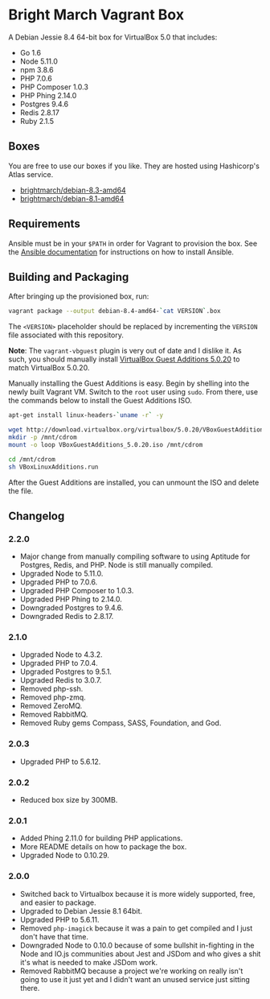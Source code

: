 # Bright March Vagrant Box
A Debian Jessie 8.4 64-bit box for VirtualBox 5.0 that includes:

* Go 1.6
* Node 5.11.0
* npm 3.8.6
* PHP 7.0.6
* PHP Composer 1.0.3
* PHP Phing 2.14.0
* Postgres 9.4.6
* Redis 2.8.17
* Ruby 2.1.5

## Boxes
You are free to use our boxes if you like. They are hosted using Hashicorp's Atlas service.

* [brightmarch/debian-8.3-amd64](https://atlas.hashicorp.com/brightmarch/boxes/debian-8.3-amd64)
* [brightmarch/debian-8.1-amd64](https://atlas.hashicorp.com/brightmarch/boxes/debian-8.1-amd64)

## Requirements
Ansible must be in your `$PATH` in order for Vagrant to provision the box. See the [Ansible documentation](http://docs.ansible.com/intro_installation.html) for instructions on how to install Ansible.

## Building and Packaging
After bringing up the provisioned box, run:

```sh
vagrant package --output debian-8.4-amd64-`cat VERSION`.box
```

The `<VERSION>` placeholder should be replaced by incrementing the `VERSION` file associated with this repository.

**Note**: The `vagrant-vbguest` plugin is very out of date and I dislike it. As such, you should manually install [VirtualBox Guest Additions 5.0.20](http://download.virtualbox.org/virtualbox/5.0.20/VBoxGuestAdditions_5.0.20.iso) to match VirtualBox 5.0.20.

Manually installing the Guest Additions is easy. Begin by shelling into the newly built Vagrant VM. Switch to the `root` user using `sudo`. From there, use the commands below to install the Guest Additions ISO.

```sh
apt-get install linux-headers-`uname -r` -y

wget http://download.virtualbox.org/virtualbox/5.0.20/VBoxGuestAdditions_5.0.20.iso
mkdir -p /mnt/cdrom
mount -o loop VBoxGuestAdditions_5.0.20.iso /mnt/cdrom

cd /mnt/cdrom
sh VBoxLinuxAdditions.run
```

After the Guest Additions are installed, you can unmount the ISO and delete the file.

## Changelog

### 2.2.0
* Major change from manually compiling software to using Aptitude for Postgres, Redis, and PHP. Node is still manually compiled.
* Upgraded Node to 5.11.0.
* Upgraded PHP to 7.0.6.
* Upgraded PHP Composer to 1.0.3.
* Upgraded PHP Phing to 2.14.0.
* Downgraded Postgres to 9.4.6.
* Downgraded Redis to 2.8.17.

### 2.1.0
* Upgraded Node to 4.3.2.
* Upgraded PHP to 7.0.4.
* Upgraded Postgres to 9.5.1.
* Upgraded Redis to 3.0.7.
* Removed php-ssh.
* Removed php-zmq.
* Removed ZeroMQ.
* Removed RabbitMQ.
* Removed Ruby gems Compass, SASS, Foundation, and God.

### 2.0.3
* Upgraded PHP to 5.6.12.

### 2.0.2
* Reduced box size by 300MB.

### 2.0.1
* Added Phing 2.11.0 for building PHP applications.
* More README details on how to package the box.
* Upgraded Node to 0.10.29.

### 2.0.0
* Switched back to Virtualbox because it is more widely supported, free, and easier to package.
* Upgraded to Debian Jessie 8.1 64bit.
* Upgraded PHP to 5.6.11.
* Removed `php-imagick` because it was a pain to get compiled and I just don't have that time.
* Downgraded Node to 0.10.0 because of some bullshit in-fighting in the Node and IO.js communities about Jest and JSDom and who gives a shit it's what is needed to make JSDom work. 
* Removed RabbitMQ because a project we're working on really isn't going to use it just yet and I didn't want an unused service just sitting there.
